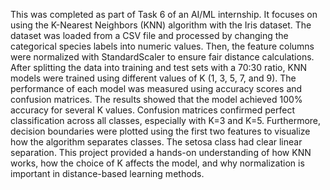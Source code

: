 This was completed as part of Task 6 of an AI/ML internship. It focuses on using the K-Nearest Neighbors (KNN) algorithm with the Iris dataset. The dataset was loaded from a CSV file and processed by changing the categorical species labels into numeric values. Then, the feature columns were normalized with StandardScaler to ensure fair distance calculations. After splitting the data into training and test sets with a 70:30 ratio, KNN models were trained using different values of K (1, 3, 5, 7, and 9). The performance of each model was measured using accuracy scores and confusion matrices. The results showed that the model achieved 100% accuracy for several K values. Confusion matrices confirmed perfect classification across all classes, especially with K=3 and K=5. Furthermore, decision boundaries were plotted using the first two features to visualize how the algorithm separates classes. The setosa class had clear linear separation. This project provided a hands-on understanding of how KNN works, how the choice of K affects the model, and why normalization is important in distance-based learning methods.
